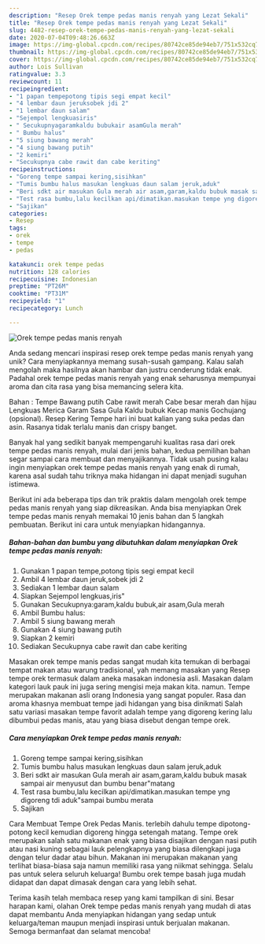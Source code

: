 ```yaml
---
description: "Resep Orek tempe pedas manis renyah yang Lezat Sekali"
title: "Resep Orek tempe pedas manis renyah yang Lezat Sekali"
slug: 4482-resep-orek-tempe-pedas-manis-renyah-yang-lezat-sekali
date: 2020-07-04T09:48:26.663Z
image: https://img-global.cpcdn.com/recipes/80742ce85de94eb7/751x532cq70/orek-tempe-pedas-manis-renyah-foto-resep-utama.jpg
thumbnail: https://img-global.cpcdn.com/recipes/80742ce85de94eb7/751x532cq70/orek-tempe-pedas-manis-renyah-foto-resep-utama.jpg
cover: https://img-global.cpcdn.com/recipes/80742ce85de94eb7/751x532cq70/orek-tempe-pedas-manis-renyah-foto-resep-utama.jpg
author: Lois Sullivan
ratingvalue: 3.3
reviewcount: 11
recipeingredient:
- "1 papan tempepotong tipis segi empat kecil"
- "4 lembar daun jeruksobek jdi 2"
- "1 lembar daun salam"
- "Sejempol lengkuasiris"
- " Secukupnyagaramkaldu bubukair asamGula merah"
- " Bumbu halus"
- "5 siung bawang merah"
- "4 siung bawang putih"
- "2 kemiri"
- "Secukupnya cabe rawit dan cabe keriting"
recipeinstructions:
- "Goreng tempe sampai kering,sisihkan"
- "Tumis bumbu halus masukan lengkuas daun salam jeruk,aduk"
- "Beri sdkt air masukan Gula merah air asam,garam,kaldu bubuk masak sampai air menyusut dan bumbu benar&#34;matang"
- "Test rasa bumbu,lalu kecilkan api/dimatikan.masukan tempe yng digoreng tdi aduk&#34;sampai bumbu merata"
- "Sajikan"
categories:
- Resep
tags:
- orek
- tempe
- pedas

katakunci: orek tempe pedas 
nutrition: 128 calories
recipecuisine: Indonesian
preptime: "PT26M"
cooktime: "PT31M"
recipeyield: "1"
recipecategory: Lunch

---
```



![Orek tempe pedas manis renyah](https://img-global.cpcdn.com/recipes/80742ce85de94eb7/751x532cq70/orek-tempe-pedas-manis-renyah-foto-resep-utama.jpg)

Anda sedang mencari inspirasi resep orek tempe pedas manis renyah yang unik? Cara menyiapkannya memang susah-susah gampang. Kalau salah mengolah maka hasilnya akan hambar dan justru cenderung tidak enak. Padahal orek tempe pedas manis renyah yang enak seharusnya mempunyai aroma dan cita rasa yang bisa memancing selera kita.

Bahan : Tempe Bawang putih Cabe rawit merah Cabe besar merah dan hijau Lengkuas Merica Garam Sasa Gula Kaldu bubuk Kecap manis Gochujang (opsional). Resep Kering Tempe hari ini buat kalian yang suka pedas dan asin. Rasanya tidak terlalu manis dan crispy banget.

Banyak hal yang sedikit banyak mempengaruhi kualitas rasa dari orek tempe pedas manis renyah, mulai dari jenis bahan, kedua pemilihan bahan segar sampai cara membuat dan menyajikannya. Tidak usah pusing kalau ingin menyiapkan orek tempe pedas manis renyah yang enak di rumah, karena asal sudah tahu triknya maka hidangan ini dapat menjadi suguhan istimewa.


Berikut ini ada beberapa tips dan trik praktis dalam mengolah orek tempe pedas manis renyah yang siap dikreasikan. Anda bisa menyiapkan Orek tempe pedas manis renyah memakai 10 jenis bahan dan 5 langkah pembuatan. Berikut ini cara untuk menyiapkan hidangannya.

<!--inarticleads1-->

##### Bahan-bahan dan bumbu yang dibutuhkan dalam menyiapkan Orek tempe pedas manis renyah:

1. Gunakan 1 papan tempe,potong tipis segi empat kecil
1. Ambil 4 lembar daun jeruk,sobek jdi 2
1. Sediakan 1 lembar daun salam
1. Siapkan Sejempol lengkuas,iris&#34;
1. Gunakan  Secukupnya:garam,kaldu bubuk,air asam,Gula merah
1. Ambil  Bumbu halus:
1. Ambil 5 siung bawang merah
1. Gunakan 4 siung bawang putih
1. Siapkan 2 kemiri
1. Sediakan Secukupnya cabe rawit dan cabe keriting


Masakan orek tempe manis pedas sangat mudah kita temukan di berbagai tempat makan atau warung tradisional, yah memang masakan yang Resep tempe orek termasuk dalam aneka masakan indonesia asli. Masakan dalam kategori lauk pauk ini juga sering mengisi meja makan kita. namun. Tempe merupakan makanan asli orang Indonesia yang sangat populer. Rasa dan aroma khasnya membuat tempe jadi hidangan yang bisa dinikmati Salah satu variasi masakan tempe favorit adalah tempe yang digoreng kering lalu dibumbui pedas manis, atau yang biasa disebut dengan tempe orek. 

<!--inarticleads2-->

##### Cara menyiapkan Orek tempe pedas manis renyah:

1. Goreng tempe sampai kering,sisihkan
1. Tumis bumbu halus masukan lengkuas daun salam jeruk,aduk
1. Beri sdkt air masukan Gula merah air asam,garam,kaldu bubuk masak sampai air menyusut dan bumbu benar&#34;matang
1. Test rasa bumbu,lalu kecilkan api/dimatikan.masukan tempe yng digoreng tdi aduk&#34;sampai bumbu merata
1. Sajikan


Cara Membuat Tempe Orek Pedas Manis. terlebih dahulu tempe dipotong-potong kecil kemudian digoreng hingga setengah matang. Tempe orek merupakan salah satu makanan enak yang biasa disajikan dengan nasi putih atau nasi kuning sebagai lauk pelengkapnya yang biasa dilengkapi juga dengan telur dadar atau bihun. Makanan ini merupakan makanan yang terlihat biasa-biasa saja namun memiliki rasa yang niikmat sehingga. Selalu pas untuk selera seluruh keluarga! Bumbu orek tempe basah juga mudah didapat dan dapat dimasak dengan cara yang lebih sehat. 

Terima kasih telah membaca resep yang kami tampilkan di sini. Besar harapan kami, olahan Orek tempe pedas manis renyah yang mudah di atas dapat membantu Anda menyiapkan hidangan yang sedap untuk keluarga/teman maupun menjadi inspirasi untuk berjualan makanan. Semoga bermanfaat dan selamat mencoba!
